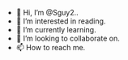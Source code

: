 - 👋 Hi, I’m @Sguy2..
- 👀 I’m interested in reading.
- 🌱 I’m currently learning.
- 💞️ I’m looking to collaborate on.
- 📫 How to reach me.

<!---
Sguy2/Sguy2 is a ✨ special ✨ repository because its `README.md` (this file) appears on your GitHub profile.
You can click the Preview link to take a look at your changes.
--->
